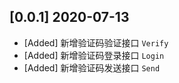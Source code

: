 ## [0.0.1] 2020-07-13

- [Added] 新增验证码验证接口 `Verify`
- [Added] 新增验证码登录接口 `Login`
- [Added] 新增验证码发送接口 `Send`
